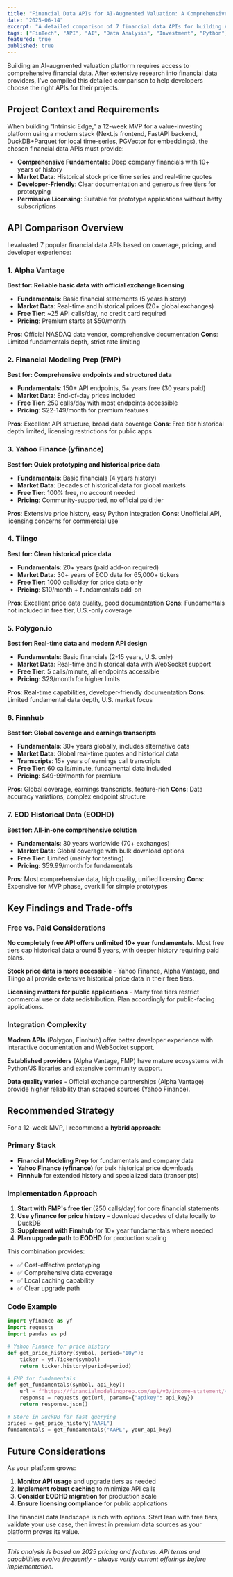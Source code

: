 ```yaml
---
title: "Financial Data APIs for AI-Augmented Valuation: A Comprehensive Guide"
date: "2025-06-14"
excerpt: "A detailed comparison of 7 financial data APIs for building AI-powered investment platforms, including free tiers, pricing, and integration recommendations."
tags: ["FinTech", "API", "AI", "Data Analysis", "Investment", "Python"]
featured: true
published: true
---
```


Building an AI-augmented valuation platform requires access to comprehensive financial data. After extensive research into financial data providers, I've compiled this detailed comparison to help developers choose the right APIs for their projects.

## Project Context and Requirements

When building "Intrinsic Edge," a 12-week MVP for a value-investing platform using a modern stack (Next.js frontend, FastAPI backend, DuckDB+Parquet for local time-series, PGVector for embeddings), the chosen financial data APIs must provide:

- **Comprehensive Fundamentals**: Deep company financials with 10+ years of history
- **Market Data**: Historical stock price time series and real-time quotes
- **Developer-Friendly**: Clear documentation and generous free tiers for prototyping
- **Permissive Licensing**: Suitable for prototype applications without hefty subscriptions

## API Comparison Overview

I evaluated 7 popular financial data APIs based on coverage, pricing, and developer experience:

### 1. Alpha Vantage
**Best for: Reliable basic data with official exchange licensing**

- **Fundamentals**: Basic financial statements (5 years history)
- **Market Data**: Real-time and historical prices (20+ global exchanges)
- **Free Tier**: ~25 API calls/day, no credit card required
- **Pricing**: Premium starts at $50/month

**Pros**: Official NASDAQ data vendor, comprehensive documentation
**Cons**: Limited fundamentals depth, strict rate limiting

### 2. Financial Modeling Prep (FMP)
**Best for: Comprehensive endpoints and structured data**

- **Fundamentals**: 150+ API endpoints, 5+ years free (30 years paid)
- **Market Data**: End-of-day prices included
- **Free Tier**: 250 calls/day with most endpoints accessible
- **Pricing**: $22-149/month for premium features

**Pros**: Excellent API structure, broad data coverage
**Cons**: Free tier historical depth limited, licensing restrictions for public apps

### 3. Yahoo Finance (yfinance)
**Best for: Quick prototyping and historical price data**

- **Fundamentals**: Basic financials (4 years history)
- **Market Data**: Decades of historical data for global markets
- **Free Tier**: 100% free, no account needed
- **Pricing**: Community-supported, no official paid tier

**Pros**: Extensive price history, easy Python integration
**Cons**: Unofficial API, licensing concerns for commercial use

### 4. Tiingo
**Best for: Clean historical price data**

- **Fundamentals**: 20+ years (paid add-on required)
- **Market Data**: 30+ years of EOD data for 65,000+ tickers
- **Free Tier**: 1000 calls/day for price data only
- **Pricing**: $10/month + fundamentals add-on

**Pros**: Excellent price data quality, good documentation
**Cons**: Fundamentals not included in free tier, U.S.-only coverage

### 5. Polygon.io
**Best for: Real-time data and modern API design**

- **Fundamentals**: Basic financials (2-15 years, U.S. only)
- **Market Data**: Real-time and historical data with WebSocket support
- **Free Tier**: 5 calls/minute, all endpoints accessible
- **Pricing**: $29/month for higher limits

**Pros**: Real-time capabilities, developer-friendly documentation
**Cons**: Limited fundamental data depth, U.S. market focus

### 6. Finnhub
**Best for: Global coverage and earnings transcripts**

- **Fundamentals**: 30+ years globally, includes alternative data
- **Market Data**: Global real-time quotes and historical data
- **Transcripts**: 15+ years of earnings call transcripts
- **Free Tier**: 60 calls/minute, fundamental data included
- **Pricing**: $49-99/month for premium

**Pros**: Global coverage, earnings transcripts, feature-rich
**Cons**: Data accuracy variations, complex endpoint structure

### 7. EOD Historical Data (EODHD)
**Best for: All-in-one comprehensive solution**

- **Fundamentals**: 30 years worldwide (70+ exchanges)
- **Market Data**: Global coverage with bulk download options
- **Free Tier**: Limited (mainly for testing)
- **Pricing**: $59.99/month for fundamentals

**Pros**: Most comprehensive data, high quality, unified licensing
**Cons**: Expensive for MVP phase, overkill for simple prototypes

## Key Findings and Trade-offs

### Free vs. Paid Considerations

**No completely free API offers unlimited 10+ year fundamentals.** Most free tiers cap historical data around 5 years, with deeper history requiring paid plans.

**Stock price data is more accessible** - Yahoo Finance, Alpha Vantage, and Tiingo all provide extensive historical price data in their free tiers.

**Licensing matters for public applications** - Many free tiers restrict commercial use or data redistribution. Plan accordingly for public-facing applications.

### Integration Complexity

**Modern APIs** (Polygon, Finnhub) offer better developer experience with interactive documentation and WebSocket support.

**Established providers** (Alpha Vantage, FMP) have mature ecosystems with Python/JS libraries and extensive community support.

**Data quality varies** - Official exchange partnerships (Alpha Vantage) provide higher reliability than scraped sources (Yahoo Finance).

## Recommended Strategy

For a 12-week MVP, I recommend a **hybrid approach**:

### Primary Stack
- **Financial Modeling Prep** for fundamentals and company data
- **Yahoo Finance (yfinance)** for bulk historical price downloads
- **Finnhub** for extended history and specialized data (transcripts)

### Implementation Approach

1. **Start with FMP's free tier** (250 calls/day) for core financial statements
2. **Use yfinance for price history** - download decades of data locally to DuckDB
3. **Supplement with Finnhub** for 10+ year fundamentals where needed
4. **Plan upgrade path to EODHD** for production scaling

This combination provides:
- ✅ Cost-effective prototyping
- ✅ Comprehensive data coverage
- ✅ Local caching capability
- ✅ Clear upgrade path

### Code Example

```python
import yfinance as yf
import requests
import pandas as pd

# Yahoo Finance for price history
def get_price_history(symbol, period="10y"):
    ticker = yf.Ticker(symbol)
    return ticker.history(period=period)

# FMP for fundamentals
def get_fundamentals(symbol, api_key):
    url = f"https://financialmodelingprep.com/api/v3/income-statement/{symbol}"
    response = requests.get(url, params={"apikey": api_key})
    return response.json()

# Store in DuckDB for fast querying
prices = get_price_history("AAPL")
fundamentals = get_fundamentals("AAPL", your_api_key)
```

## Future Considerations

As your platform grows:

1. **Monitor API usage** and upgrade tiers as needed
2. **Implement robust caching** to minimize API calls
3. **Consider EODHD migration** for production scale
4. **Ensure licensing compliance** for public applications

The financial data landscape is rich with options. Start lean with free tiers, validate your use case, then invest in premium data sources as your platform proves its value.

---

*This analysis is based on 2025 pricing and features. API terms and capabilities evolve frequently - always verify current offerings before implementation.*
